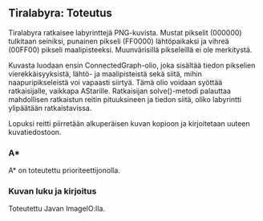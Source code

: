 ## Tiralabyra: Toteutus

Tiralabyra ratkaisee labyrinttejä PNG-kuvista. Mustat pikselit (000000)
tulkitaan seiniksi, punainen pikseli (FF0000) lähtöpaikaksi ja vihreä
(00FF00) pikseli maalipisteeksi. Muunvärisillä pikseleillä ei ole
merkitystä.

Kuvasta luodaan ensin ConnectedGraph-olio, joka sisältää tiedon
pikselien vierekkäisyyksistä, lähtö- ja maalipisteistä sekä siitä,
mihin naapuripikseleistä voi vapaasti siirtyä. Tämä olio voidaan syöttää
ratkaisijalle, vaikkapa AStarille. Ratkaisijan solve()-metodi palauttaa
mahdollisen ratkaistun reitin pituuksineen ja tiedon siitä, oliko
labyrintti ylipäätään ratkaistavissa.

Lopuksi reitti piirretään alkuperäisen kuvan kopioon ja kirjoitetaan
uuteen kuvatiedostoon.

### A*

A* on toteutettu prioriteettijonolla.

### Kuvan luku ja kirjoitus

Toteutettu Javan ImageIO:lla.